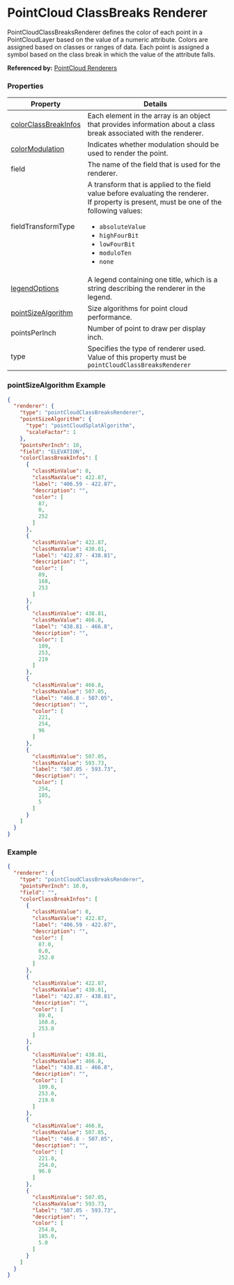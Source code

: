 # PointCloud ClassBreaks Renderer

PointCloudClassBreaksRenderer defines the color of each point in a PointCloudLayer based on the value of a numeric attribute. Colors are assigned based on classes or ranges of data. Each point is assigned a symbol based on the class break in which the value of the attribute falls.

**Referenced by:** [PointCloud Renderers](pointCloudRenderers.md)

### Properties

| Property | Details
| --- | ---
| [colorClassBreakInfos](colorClassBreakInfo.md) | Each element in the array is an object that provides information about a class break associated with the renderer.
| [colorModulation](colorModulationInfo.md) | Indicates whether modulation should be used to render the point.
| field |   The name of the field that is used for the renderer.
| fieldTransformType | A transform that is applied to the field value before evaluating the renderer.<br>If property is present, must be one of the following values: <ul><li>`absoluteValue`</li><li>`highFourBit`</li><li>`lowFourBit`</li><li>`moduloTen`</li><li>`none`</li></ul>
| [legendOptions](rendererLegendOptions.md) | A legend containing one title, which is a string describing the renderer in the legend.
| [pointSizeAlgorithm](pointSizeAlgorithm.md) | Size algorithms for point cloud performance.
| pointsPerInch | Number of point to draw per display inch.
| type | Specifies the type of renderer used.<br>Value of this property must be `pointCloudClassBreaksRenderer`


### pointSizeAlgorithm Example

```json
{
  "renderer": {
    "type": "pointCloudClassBreaksRenderer",
    "pointSizeAlgorithm": {
      "type": "pointCloudSplatAlgorithm",
      "scaleFactor": 1
    },
    "pointsPerInch": 10,
    "field": "ELEVATION",
    "colorClassBreakInfos": [
      {
        "classMinValue": 0,
        "classMaxValue": 422.87,
        "label": "406.59 - 422.87",
        "description": "",
        "color": [
          87,
          0,
          252
        ]
      },
      {
        "classMinValue": 422.87,
        "classMaxValue": 438.81,
        "label": "422.87 - 438.81",
        "description": "",
        "color": [
          89,
          168,
          253
        ]
      },
      {
        "classMinValue": 438.81,
        "classMaxValue": 466.8,
        "label": "438.81 - 466.8",
        "description": "",
        "color": [
          109,
          253,
          219
        ]
      },
      {
        "classMinValue": 466.8,
        "classMaxValue": 507.05,
        "label": "466.8 - 507.05",
        "description": "",
        "color": [
          221,
          254,
          96
        ]
      },
      {
        "classMinValue": 507.05,
        "classMaxValue": 593.73,
        "label": "507.05 - 593.73",
        "description": "",
        "color": [
          254,
          185,
          5
        ]
      }
    ]
  }
}
```
###  Example

```json
{
  "renderer": {
    "type": "pointCloudClassBreaksRenderer",
    "pointsPerInch": 10.0,
    "field": "",
    "colorClassBreakInfos": [
      {
        "classMinValue": 0,
        "classMaxValue": 422.87,
        "label": "406.59 - 422.87",
        "description": "",
        "color": [
          87.0,
          0.0,
          252.0
        ]
      },
      {
        "classMinValue": 422.87,
        "classMaxValue": 438.81,
        "label": "422.87 - 438.81",
        "description": "",
        "color": [
          89.0,
          168.0,
          253.0
        ]
      },
      {
        "classMinValue": 438.81,
        "classMaxValue": 466.8,
        "label": "438.81 - 466.8",
        "description": "",
        "color": [
          109.0,
          253.0,
          219.0
        ]
      },
      {
        "classMinValue": 466.8,
        "classMaxValue": 507.05,
        "label": "466.8 - 507.05",
        "description": "",
        "color": [
          221.0,
          254.0,
          96.0
        ]
      },
      {
        "classMinValue": 507.05,
        "classMaxValue": 593.73,
        "label": "507.05 - 593.73",
        "description": "",
        "color": [
          254.0,
          185.0,
          5.0
        ]
      }
    ]
  }
}
```

